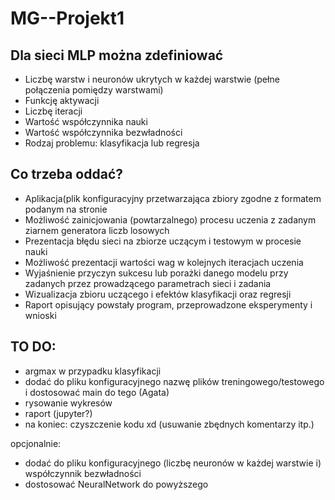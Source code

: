 # MG--Projekt1

## Dla sieci MLP można zdefiniować
* Liczbę warstw i neuronów ukrytych w każdej warstwie (pełne połączenia pomiędzy warstwami)
* Funkcję aktywacji
* Liczbę iteracji
* Wartość współczynnika nauki
* Wartość współczynnika bezwładności
* Rodzaj problemu: klasyfikacja lub regresja

## Co trzeba oddać?
* Aplikacja(plik konfiguracyjny przetwarzająca zbiory zgodne z formatem podanym na stronie
* Możliwość zainicjowania (powtarzalnego) procesu uczenia z zadanym ziarnem generatora liczb losowych
* Prezentacja błędu sieci na zbiorze uczącym i testowym w procesie nauki
* Możliwość prezentacji wartości wag w kolejnych iteracjach uczenia
* Wyjaśnienie przyczyn sukcesu lub porażki danego modelu przy zadanych przez prowadzącego parametrach sieci i zadania
* Wizualizacja zbioru uczącego i efektów klasyfikacji oraz regresji
* Raport opisujący powstały program, przeprowadzone eksperymenty i wnioski

## TO DO:
- argmax w przypadku klasyfikacji
- dodać do pliku konfiguracyjnego nazwę plików treningowego/testowego i dostosować main do tego (Agata)
- rysowanie wykresów
- raport (jupyter?)
- na koniec: czyszczenie kodu xd (usuwanie zbędnych komentarzy itp.)

opcjonalnie:
- dodać do pliku konfiguracyjnego (liczbę neuronów w każdej warstwie i) współczynnik bezwładności
- dostosować NeuralNetwork do powyższego
